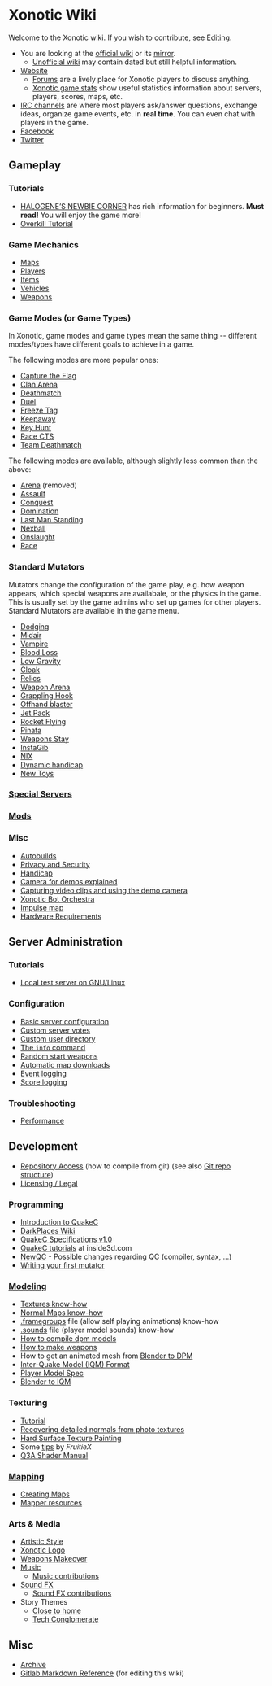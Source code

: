 # Xonotic Wiki

Welcome to the Xonotic wiki. If you wish to contribute, see [Editing](Editing).

-	You are looking at the [official wiki](https://gitlab.com/xonotic/xonotic/wikis/home) or its [mirror](https://github.com/xonotic/xonotic/wiki).
	-	[Unofficial wiki](http://xonotic.wikia.com/wiki/Xonotic_Wiki) may contain dated but still helpful information.
-	[Website](http://xonotic.org)
	-	[Forums](http://forums.xonotic.org) are a lively place for Xonotic players to discuss anything.
	-	[Xonotic game stats](http://stats.xonotic.org/) show useful statistics information about servers, players, scores, maps, etc.
-	[IRC channels](Channels) are where most players ask/answer questions, exchange ideas, organize game events, etc. in **real time**. You can even chat with players in the game.
-	[Facebook](https://www.facebook.com/xonotic/)
-	[Twitter](https://twitter.com/xonotic)

## Gameplay

### Tutorials
- [HALOGENE’S NEWBIE CORNER](https://xonotic.org/guide/) has rich information for beginners. **Must read!** You will enjoy the game more!
- [Overkill Tutorial](https://xonotic.org/okguide/)

### Game Mechanics
-   [Maps](Maps)
-   [Players](Players)
-   [Items](Items)
-   [Vehicles](Vehicles)
-   [Weapons](Weapons)

### Game Modes (or Game Types)
In Xonotic, game modes and game types mean the same thing -- different modes/types have different goals to achieve in a game.

The following modes are more popular ones:

-   [Capture the Flag](Capture-the-Flag)
-   [Clan Arena](Clan-Arena)
-   [Deathmatch](Deathmatch)
-   [Duel](Duel)
-   [Freeze Tag](Freeze-Tag)
-   [Keepaway](Keepaway)
-   [Key Hunt](Key-Hunt)
-   [Race CTS](Race-CTS)
-   [Team Deathmatch](Team-Deathmatch)

The following modes are available, although slightly less common than the above:

-   [Arena](Arena) (removed)
-   [Assault](Assault)
-   [Conquest](Conquest)
-   [Domination](Domination)
-   [Last Man Standing](Last-Man-Standing)
-   [Nexball](Nexball)
-   [Onslaught](Onslaught)
-   [Race](Race)

### Standard Mutators
Mutators change the configuration of the game play, e.g. how weapon appears, which special weapons are availabale, or the physics in the game. This is usually set by the game admins who set up games for other players. Standard Mutators are available in the game menu.

-   [Dodging](Dodging)
-   [Midair](Midair)
-   [Vampire](Vampire)
-   [Blood Loss](Blood-Loss)
-   [Low Gravity](Low-Gravity)
-   [Cloak](Cloak)
-   [Relics](Relics)
-   [Weapon Arena](Weapon-Arena)
-   [Grappling Hook](Grappling-Hook)
-   [Offhand blaster](Offhand-blaster)
-   [Jet Pack](Jet-Pack)
-   [Rocket Flying](Rocket-Flying)
-   [Pinata](Pinata)
-   [Weapons Stay](Weapons-Stay)
-   [InstaGib](InstaGib)
-   [NIX](NIX)
-   [Dynamic handicap](dynamic-handicap)
-   [New Toys](new-toys)

### [Special Servers](Special-Servers)

### [Mods](Mods)

### Misc
-   [Autobuilds](Autobuilds)
-   [Privacy and Security](privacy-and-security)
-   [Handicap](handicap)
-   [Camera for demos explained](Demo-Camera)
-   [Capturing video clips and using the demo camera](Democapture)
-   [Xonotic Bot Orchestra](Xonotic-Bot-Orchestra)
-   [Impulse map](impulse-map)
-   [Hardware Requirements](Hardware-Requirements)


## Server Administration
### Tutorials
-   [Local test server on GNU/Linux](local-test-server-on-gnu-linux)

### Configuration
-   [Basic server configuration](basic-server-configuration)
-   [Custom server votes](custom-server-votes)
-   [Custom user directory](custom-user-directory)
-   [The `info` command](https://forums.xonotic.org/showthread.php?tid=7474&pid=81277#pid81277)
-   [Random start weapons](Random-start-weapons)
-   [Automatic map downloads](Automatic-map-downloads)
-   [Event logging](Event-logging)
-   [Score logging](Score-logging)

### Troubleshooting
-   [Performance](https://forums.xonotic.org/showthread.php?tid=7374&pid=80938#pid80938)


## Development

-   [Repository Access](Repository_Access) (how to compile from git) (see also [Git repo structure](Git))
-   [Licensing / Legal](Legal)

### Programming
-   [Introduction to QuakeC](Introduction-to-QuakeC)
-   [DarkPlaces Wiki](DarkPlaces-Index)
-   [QuakeC Specifications v1.0](QuakeC-Wiki)
-   [QuakeC tutorials](http://www.inside3d.com/tutorials.php) at inside3d.com
-   [NewQC](NewQC) - Possible changes regarding QC (compiler, syntax, …)
-   [Writing your first mutator](writing-your-first-mutator)

### [Modeling](Modeling)
-   [Textures know-how](Textures)
-   [Normal Maps know-how](Normal-Maps)
-   [.framegroups](framegroups) file (allow self playing animations) know-how
-   [.sounds](Voices-and-sounds) file (player model sounds) know-how
-   [How to compile dpm models](dpmodel)
-   [How to make weapons](Weaponsystem)
-   How to get an animated mesh from [Blender to DPM](Blender-to-DPM)
-   [Inter-Quake Model (IQM) Format](http://sauerbraten.org/iqm/)
-   [Player Model Spec](Player-Model-Spec)
-   [Blender to IQM](Blender-to-IQM)

### Texturing
-   [Tutorial](https://web.archive.org/web/20140328060504/http://www.cgtextures.com/content.php?action=tutorials)
-   [Recovering detailed normals from photo textures](https://web.archive.org/web/20140730154028/http://www.cgtextures.com/content.php?action=tutorial&name=normalmap)
-   [Hard Surface Texture Painting](http://forums.cgsociety.org/showthread.php?t=373024)
-   Some [tips](http://forums.xonotic.org/showthread.php?tid=63&pid=445#pid445) by *FruitieX*
-   [Q3A Shader Manual](http://toolz.nexuizninjaz.com/shader/)

### [Mapping](Mapping)
-   [Creating Maps](Creating-Maps)
-   [Mapper resources](Mapper-resources)

### Arts & Media
-   [Artistic Style](Artistic-Style)
-   [Xonotic Logo](Logo)
-   [Weapons Makeover](Weapons-Makeover)
-   [Music](Music)
    -   [Music contributions](Music-contributions)
-   [Sound FX](Sound-FX)
    -   [Sound FX contributions](Sound-FX-contributions)
-   Story Themes
    -   [Close to home](Close-to-home)
    -   [Tech Conglomerate](Tech-Conglomerate)


## Misc

-   [Archive](Archive)
-   [Gitlab Markdown Reference](https://gitlab.com/help/user/markdown.md) (for editing this wiki)
